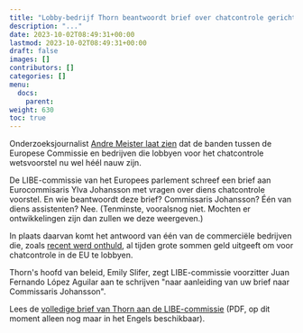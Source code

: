 ```yaml
---
title: "Lobby-bedrijf Thorn beantwoordt brief over chatcontrole gericht aan Eurocommisaris Johannson"
description: "..."
date: 2023-10-02T08:49:31+00:00
lastmod: 2023-10-02T08:49:31+00:00
draft: false
images: []
contributors: []
categories: []
menu:
  docs:
    parent: 
weight: 630
toc: true
---
```


Onderzoeksjournalist [Andre Meister laat zien](https://chaos.social/@andre_meister/111165087812210333) dat de banden tussen de Europese Commissie en bedrijven die lobbyen voor het chatcontrole wetsvoorstel nu wel héél nauw zijn.

De LIBE-commissie van het Europees parlement schreef een brief aan Eurocommisaris Ylva Johansson met vragen over diens chatcontrole voorstel. En wie beantwoordt deze brief? Commissaris Johansson? Één van diens assistenten? Nee. (Tenminste, vooralsnog niet. Mochten er ontwikkelingen zijn dan zullen we deze weergeven.)

In plaats daarvan komt het antwoord van één van de commerciële bedrijven die, zoals [recent werd onthuld](https://chatcontrole.nl/nieuws/chatcontrole-lobby-netwerk/), al tijden grote sommen geld uitgeeft om voor chatcontrole in de EU te lobbyen.

Thorn's hoofd van beleid, Emily Slifer, zegt LIBE-commissie voorzitter Juan Fernando López Aguilar aan te schrijven "naar aanleiding van uw brief naar Commissaris Johansson". 

Lees de [volledige brief van Thorn aan de LIBE-commissie](https://netzpolitik.org/wp-upload/2023/10/2023-10-02_Thorn_LIBE_Letter.pdf) (PDF, op dit moment alleen nog maar in het Engels beschikbaar).